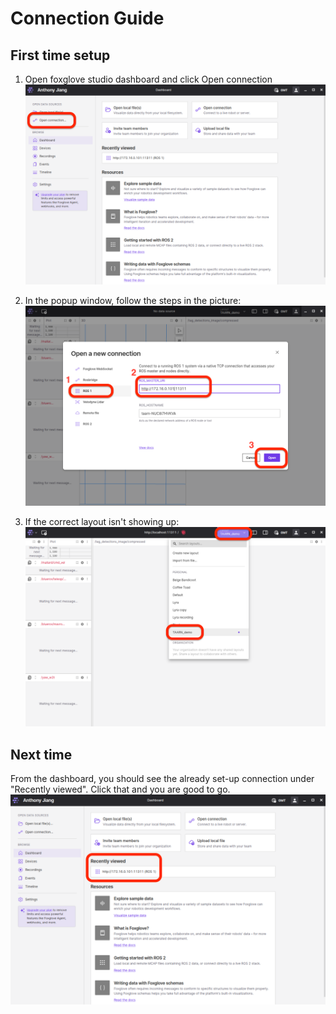 # Connection Guide

## First time setup
1. Open foxglove studio dashboard and click Open connection
![dashboard](docs/foxglove_dashboard.png)

2. In the popup window, follow the steps in the picture:
![open_connection](docs/foxglove_open_connection.png)

3. If the correct layout isn't showing up:
![layout](docs/foxglove_layout.png)

## Next time
From the dashboard, you should see the already set-up connection under "Recently viewed". Click that and you are good to go.
![recently_viewed](docs/foxglove_recently_viewed.png)
